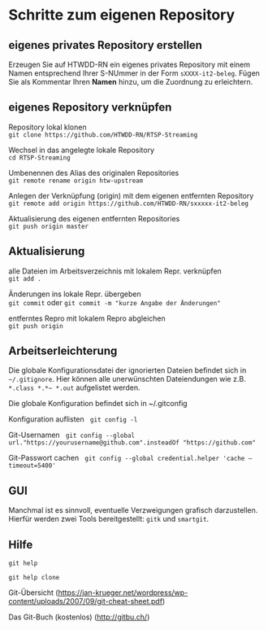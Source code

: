# Schritte zum eigenen Repository


## eigenes privates Repository erstellen
Erzeugen Sie auf HTWDD-RN ein eigenes privates Repository mit einem Namen entsprechend Ihrer S-NUmmer in der Form `sXXXX-it2-beleg`. Fügen Sie als Kommentar Ihren **Namen** hinzu, um die Zuordnung zu erleichtern.

## eigenes Repository verknüpfen

Repository lokal klonen  
`git clone https://github.com/HTWDD-RN/RTSP-Streaming`

Wechsel in das angelegte lokale Repository  
`cd RTSP-Streaming`

Umbenennen des Alias des originalen Repositories     
`git remote rename origin htw-upstream`

Anlegen der Verknüpfung (origin) mit dem eigenen entfernten Repository  
`git remote add origin https://github.com/HTWDD-RN/sxxxxx-it2-beleg`

Aktualisierung des eigenen entfernten Repositories  
`git push origin master`


## Aktualisierung 

alle Dateien im Arbeitsverzeichnis mit lokalem Repr. verknüpfen  
`git add .`

Änderungen ins lokale Repr. übergeben  
`git commit`  oder  `git commit -m "kurze Angabe der Änderungen"`

entferntes Repro mit lokalem Repro abgleichen  
`git push origin`

## Arbeitserleichterung
Die globale Konfigurationsdatei der ignorierten Dateien befindet sich in `~/.gitignore`.
Hier können alle unerwünschten Dateiendungen wie z.B. `*.class *.*~ *.out` aufgelistet werden.

Die globale Konfiguration befindet sich in ~/.gitconfig

Konfiguration auflisten  
`git config -l`

Git-Usernamen  
`git config --global url."https://yourusername@github.com".insteadOf "https://github.com"`

Git-Passwort cachen  
`git config --global credential.helper 'cache –timeout=5400'`


## GUI
Manchmal ist es sinnvoll, eventuelle Verzweigungen grafisch darzustellen. Hierfür werden zwei Tools bereitgestellt: `gitk` und `smartgit`.

## Hilfe
`git help`

`git help clone`

Git-Übersicht (https://jan-krueger.net/wordpress/wp-content/uploads/2007/09/git-cheat-sheet.pdf)

Das Git-Buch (kostenlos)  (http://gitbu.ch/)

